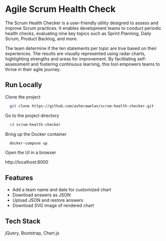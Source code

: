 
# Agile Scrum Health Check

The Scrum Health Checker is a user-friendly utility designed to assess and improve Scrum practices. It enables development teams to conduct periodic health checks, evaluating nine key topics such as Sprint Planning, Daily Scrum, Product Backlog, and more.

The team determine if the ten statements per topic are true based on their experiences. The results are visually represented using radar charts, highlighting strengths and areas for improvement. By facilitating self-assessment and fostering continuous learning, this tool empowers teams to thrive in their agile journey.
## Run Locally

Clone the project

```bash
  git clone https://github.com/asherawelan/scrum-health-checker.git
```

Go to the project directory

```bash
  cd scrum-health-checker
```

Bring up the Docker container

```bash
  docker-compose up
```

Open the UI in a browser

http://localhost:8000

## Features

- Add a team name and date for customized chart
- Download answers as JSON
- Upload JSON and restore answers
- Download SVG image of rendered chart


## Tech Stack

jQuery, Bootstrap, Chart.js
